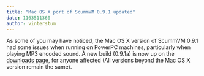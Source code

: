 ```yaml
---
title: "Mac OS X port of ScummVM 0.9.1 updated"
date: 1163511360
author: vinterstum
---
```


As some of you may have noticed, the Mac OS X version of ScummVM 0.9.1 had some issues when running on PowerPC machines, particularly when playing MP3 encoded sound. A new build (0.9.1a) is now up on the [downloads page](/downloads/), for anyone affected (All versions beyond the Mac OS X version remain the same).
